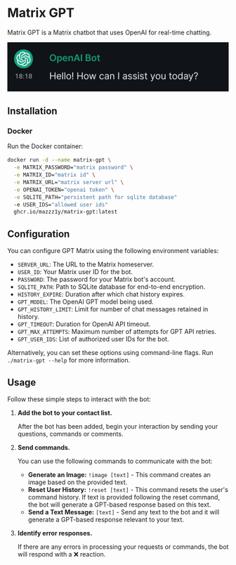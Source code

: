 # Matrix GPT

Matrix GPT is a Matrix chatbot that uses OpenAI for real-time chatting.

![](./.github/img.png)
## Installation

### Docker

Run the Docker container:

```bash
docker run -d --name matrix-gpt \
  -e MATRIX_PASSWORD="matrix password" \
  -e MATRIX_ID="matrix id" \
  -e MATRIX_URL="matrix server url" \
  -e OPENAI_TOKEN="openai token" \
  -e SQLITE_PATH="persistent path for sqlite database"
  -e USER_IDS="allowed user ids"
  ghcr.io/mazzz1y/matrix-gpt:latest
```
## Configuration

You can configure GPT Matrix using the following environment variables:

- `SERVER_URL`: The URL to the Matrix homeserver.
- `USER_ID`: Your Matrix user ID for the bot.
- `PASSWORD`: The password for your Matrix bot's account.
- `SQLITE_PATH`: Path to SQLite database for end-to-end encryption.
- `HISTORY_EXPIRE`: Duration after which chat history expires.
- `GPT_MODEL`: The OpenAI GPT model being used.
- `GPT_HISTORY_LIMIT`: Limit for number of chat messages retained in history.
- `GPT_TIMEOUT`: Duration for OpenAI API timeout.
- `GPT_MAX_ATTEMPTS`: Maximum number of attempts for GPT API retries.
- `GPT_USER_IDS`: List of authorized user IDs for the bot.

Alternatively, you can set these options using command-line flags. Run `./matrix-gpt --help` for more
information.

## Usage

Follow these simple steps to interact with the bot:

1. **Add the bot to your contact list.**

   After the bot has been added, begin your interaction by sending your questions, commands or comments.

2. **Send commands.**

   You can use the following commands to communicate with the bot:

   - **Generate an Image:** `!image [text]` - This command creates an image based on the provided text.
   - **Reset User History:** `!reset [text]` - This command resets the user's command history. If text is provided following the reset command, the bot will generate a GPT-based response based on this text.
   - **Send a Text Message:** `[text]` - Send any text to the bot and it will generate a GPT-based response relevant to your text.

3. **Identify error responses.**

   If there are any errors in processing your requests or commands, the bot will respond with a ❌ reaction.